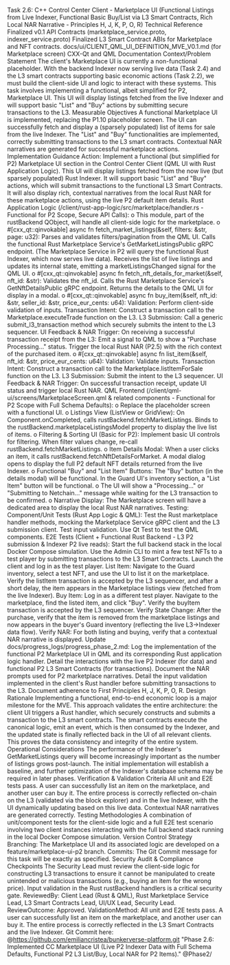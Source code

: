 Task 2.6: C++ Control Center Client - Marketplace UI
(Functional Listings from Live Indexer, Functional Basic Buy/List via L3 Smart Contracts, Rich Local NAR Narrative - Principles H, J, K, P, O, R)
Technical Reference
Finalized v0.1 API Contracts (marketplace_service.proto, indexer_service.proto)
Finalized L3 Smart Contract ABIs for Marketplace and NFT contracts.
docs/ui/CLIENT_QML_UI_DEFINITION_MVE_V0.1.md (for Marketplace screen)
CXX-Qt and QML Documentation
Context/Problem Statement
The client's Marketplace UI is currently a non-functional placeholder. With the backend Indexer now serving live data (Task 2.4) and the L3 smart contracts supporting basic economic actions (Task 2.2), we must build the client-side UI and logic to interact with these systems. This task involves implementing a functional, albeit simplified for P2, Marketplace UI. This UI will display listings fetched from the live Indexer and will support basic "List" and "Buy" actions by submitting secure transactions to the L3.
Measurable Objectives
A functional Marketplace UI is implemented, replacing the P1.10 placeholder screen.
The UI can successfully fetch and display a (sparsely populated) list of items for sale from the live Indexer.
The "List" and "Buy" functionalities are implemented, correctly submitting transactions to the L3 smart contracts.
Contextual NAR narratives are generated for successful marketplace actions.
Implementation Guidance
Action: Implement a functional (but simplified for P2) Marketplace UI section in the Control Center Client (QML UI with Rust Application Logic). This UI will display listings fetched from the now live (but sparsely populated) Rust Indexer. It will support basic "List" and "Buy" actions, which will submit transactions to the functional L3 Smart Contracts. It will also display rich, contextual narratives from the local Rust NAR for these marketplace actions, using the live P2 default item details.
Rust Application Logic (/client/rust-app-logic/src/marketplace/handler.rs - Functional for P2 Scope, Secure API Calls):
o This module, part of the rustBackend QObject, will handle all client-side logic for the marketplace.
o #[cxx_qt::qinvokable] async fn fetch_market_listings(&self, filters: &str, page: u32):
Parses and validates filters/pagination from the QML UI.
Calls the functional Rust Marketplace Service's GetMarketListingsPublic gRPC endpoint. (The Marketplace Service in P2 will query the functional Rust Indexer, which now serves live data).
Receives the list of live listings and updates its internal state, emitting a marketListingsChanged signal for the QML UI.
o #[cxx_qt::qinvokable] async fn fetch_nft_details_for_market(&self, nft_id: &str):
Validates the nft_id.
Calls the Rust Marketplace Service's GetNftDetailsPublic gRPC endpoint.
Returns the details to the QML UI for display in a modal.
o #[cxx_qt::qinvokable] async fn buy_item(&self, nft_id: &str, seller_id: &str, price_eur_cents: u64):
Validation: Perform client-side validation of inputs.
Transaction Intent: Construct a transaction call to the Marketplace.executeTrade function on the L3.
L3 Submission: Call a generic submit_l3_transaction method which securely submits the intent to the L3 sequencer.
UI Feedback & NAR Trigger: On receiving a successful transaction receipt from the L3:
Emit a signal to QML to show a "Purchase Processing..." status.
Trigger the local Rust NAR (P2.5) with the rich context of the purchased item.
o #[cxx_qt::qinvokable] async fn list_item(&self, nft_id: &str, price_eur_cents: u64):
Validation: Validate inputs.
Transaction Intent: Construct a transaction call to the Marketplace.listItemForSale function on the L3.
L3 Submission: Submit the intent to the L3 sequencer.
UI Feedback & NAR Trigger: On successful transaction receipt, update UI status and trigger local Rust NAR.
QML Frontend (/client/qml-ui/screens/MarketplaceScreen.qml & related components - Functional for P2 Scope with Full Schema Defaults):
o Replace the placeholder screen with a functional UI.
o Listings View (ListView or GridView): On Component.onCompleted, calls rustBackend.fetchMarketListings. Binds to the rustBackend.marketplaceListingsModel property to display the live list of items.
o Filtering & Sorting UI (Basic for P2): Implement basic UI controls for filtering. When filter values change, re-call rustBackend.fetchMarketListings.
o Item Details Modal: When a user clicks an item, it calls rustBackend.fetchNftDetailsForMarket. A modal dialog opens to display the full P2 default NFT details returned from the live Indexer.
o Functional "Buy" and "List Item" Buttons: The "Buy" button (in the details modal) will be functional. In the Guard UI's inventory section, a "List Item" button will be functional.
o The UI will show a "Processing..." or "Submitting to Netchain..." message while waiting for the L3 transaction to be confirmed.
o Narrative Display: The Marketplace screen will have a dedicated area to display the local Rust NAR narratives.
Testing:
Component/Unit Tests (Rust App Logic & QML): Test the Rust marketplace handler methods, mocking the Marketplace Service gRPC client and the L3 submission client. Test input validation. Use Qt Test to test the QML components.
E2E Tests (Client + Functional Rust Backend - L3 P2 submission & Indexer P2 live reads):
Start the full backend stack in the local Docker Compose simulation.
Use the Admin CLI to mint a few test NFTs to a test player by submitting transactions to the L3 Smart Contracts.
Launch the client and log in as the test player.
List Item: Navigate to the Guard inventory, select a test NFT, and use the UI to list it on the marketplace. Verify the listItem transaction is accepted by the L3 sequencer, and after a short delay, the item appears in the Marketplace listings view (fetched from the live Indexer).
Buy Item: Log in as a different test player. Navigate to the marketplace, find the listed item, and click "Buy". Verify the buyItem transaction is accepted by the L3 sequencer.
Verify State Change: After the purchase, verify that the item is removed from the marketplace listings and now appears in the buyer's Guard inventory (reflecting the live L3->Indexer data flow).
Verify NAR: For both listing and buying, verify that a contextual NAR narrative is displayed.
Update docs/progress_logs/progress_phase_2.md:
Log the implementation of the functional P2 Marketplace UI in QML and its corresponding Rust application logic handler.
Detail the interactions with the live P2 Indexer (for data) and functional P2 L3 Smart Contracts (for transactions).
Document the NAR prompts used for P2 marketplace narratives.
Detail the input validation implemented in the client's Rust handler before submitting transactions to the L3.
Document adherence to First Principles H, J, K, P, O, R.
Design Rationale
Implementing a functional, end-to-end economic loop is a major milestone for the MVE. This approach validates the entire architecture: the client UI triggers a Rust handler, which securely constructs and submits a transaction to the L3 smart contracts. The smart contracts execute the canonical logic, emit an event, which is then consumed by the Indexer, and the updated state is finally reflected back in the UI of all relevant clients. This proves the data consistency and integrity of the entire system.
Operational Considerations
The performance of the Indexer's GetMarketListings query will become increasingly important as the number of listings grows post-launch. The initial implementation will establish a baseline, and further optimization of the Indexer's database schema may be required in later phases.
Verification & Validation Criteria
All unit and E2E tests pass. A user can successfully list an item on the marketplace, and another user can buy it. The entire process is correctly reflected on-chain on the L3 (validated via the block explorer) and in the live Indexer, with the UI dynamically updating based on this live data. Contextual NAR narratives are generated correctly.
Testing Methodologies
A combination of unit/component tests for the client-side logic and a full E2E test scenario involving two client instances interacting with the full backend stack running in the local Docker Compose simulation.
Version Control Strategy
Branching: The Marketplace UI and its associated logic are developed on a feature/marketplace-ui-p2 branch.
Commits: The Git Commit message for this task will be exactly as specified.
Security Audit & Compliance Checkpoints
The Security Lead must review the client-side logic for constructing L3 transactions to ensure it cannot be manipulated to create unintended or malicious transactions (e.g., buying an item for the wrong price).
Input validation in the Rust rustBackend handlers is a critical security gate.
ReviewedBy: Client Lead (Rust & QML), Rust Marketplace Service Lead, L3 Smart Contracts Lead, UI/UX Lead, Security Lead.
ReviewOutcome: Approved.
ValidationMethod: All unit and E2E tests pass. A user can successfully list an item on the marketplace, and another user can buy it. The entire process is correctly reflected in the L3 Smart Contracts and the live Indexer.
Git Commit here: @https://github.com/emiliancristea/bunkerverse-platform.git "Phase 2.6: Implemented CC Marketplace UI (Live P2 Indexer Data with Full Schema Defaults, Functional P2 L3 List/Buy, Local NAR for P2 Items)." @Phase2/